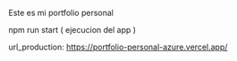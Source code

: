 Este es mi portfolio personal

npm run start ( ejecucion del app )

url_production: https://portfolio-personal-azure.vercel.app/
